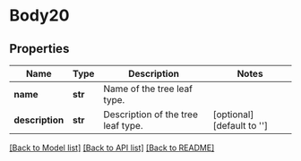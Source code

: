 # Body20

## Properties
Name | Type | Description | Notes
------------ | ------------- | ------------- | -------------
**name** | **str** | Name of the tree leaf type. | 
**description** | **str** | Description of the tree leaf type. | [optional] [default to '']

[[Back to Model list]](../README.md#documentation-for-models) [[Back to API list]](../README.md#documentation-for-api-endpoints) [[Back to README]](../README.md)

